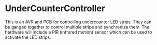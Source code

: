 # UnderCounterController
This is an AVR and PCB for controlling undercounter LED strips.  They can be ganged together to control multiple strips and synchronize them.  The hardware will include a PIR (infrared motion) sensor which can be used to activate the LED strips.
